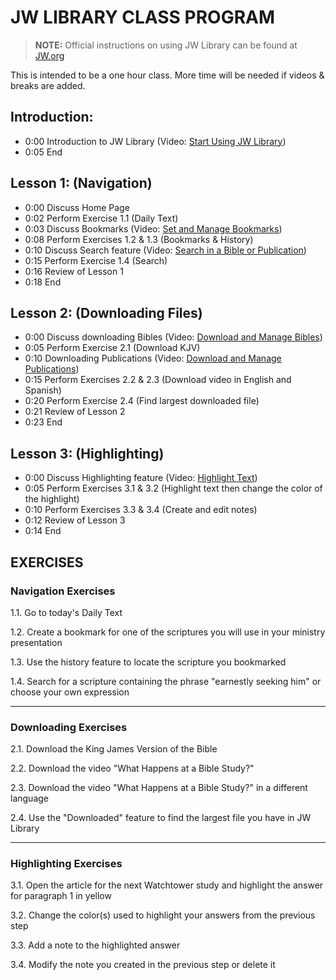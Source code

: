 # JW LIBRARY CLASS PROGRAM

> **NOTE:** Official instructions on using JW Library can be found at [JW.org](https://www.jw.org/en/online-help/jw-library/)

This is intended to be a one hour class. More time will be needed if videos & breaks are added.

## Introduction:
- 0:00 Introduction to JW Library (Video: [Start Using JW Library](https://www.jw.org/en/online-help/jw-library/android/features/))
- 0:05 End

## Lesson 1: (Navigation)
- 0:00 Discuss Home Page 
- 0:02 Perform Exercise 1.1 (Daily Text)
- 0:03 Discuss Bookmarks (Video: [Set and Manage Bookmarks](https://www.jw.org/en/online-help/jw-library/android/bookmarks/))
- 0:08 Perform Exercises 1.2 & 1.3 (Bookmarks & History)
- 0:10 Discuss Search feature (Video: [Search in a Bible or Publication](https://www.jw.org/en/online-help/jw-library/android/search/))
- 0:15 Perform Exercise 1.4 (Search)
- 0:16 Review of Lesson 1
- 0:18 End

## Lesson 2: (Downloading Files)
- 0:00 Discuss downloading Bibles (Video: [Download and Manage Bibles](https://www.jw.org/en/online-help/jw-library/android/bibles/))
- 0:05 Perform Exercise 2.1 (Download KJV)
- 0:10 Downloading Publications (Video: [Download and Manage Publications](https://www.jw.org/en/online-help/jw-library/android/publications/))
- 0:15 Perform Exercises 2.2 & 2.3 (Download video in English and Spanish)
- 0:20 Perform Exercise 2.4 (Find largest downloaded file)
- 0:21 Review of Lesson 2
- 0:23 End

## Lesson 3: (Highlighting)
- 0:00 Discuss Highlighting feature (Video: [Highlight Text](https://www.jw.org/en/online-help/jw-library/android/highlight-text/))
- 0:05 Perform Exercises 3.1 & 3.2 (Highlight text then change the color of the highlight)
- 0:10 Perform Exercises 3.3 & 3.4 (Create and edit notes)
- 0:12 Review of Lesson 3
- 0:14 End

## EXERCISES

### Navigation Exercises

1.1. Go to today's Daily Text

1.2. Create a bookmark for one of the scriptures you will use in your ministry presentation

1.3. Use the history feature to locate the scripture you bookmarked

1.4. Search for a scripture containing the phrase "earnestly seeking him" or choose your own expression

---
### Downloading Exercises

2.1. Download the King James Version of the Bible

2.2. Download the video "What Happens at a Bible Study?"

2.3. Download the video "What Happens at a Bible Study?" in a different language

2.4. Use the "Downloaded" feature to find the largest file you have in JW Library

---
### Highlighting Exercises

3.1. Open the article for the next Watchtower study and highlight the answer for paragraph 1 in yellow

3.2. Change the color(s) used to highlight your answers from the previous step

3.3. Add a note to the highlighted answer

3.4. Modify the note you created in the previous step or delete it

